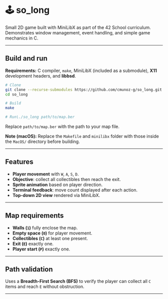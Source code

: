 # 🕹️ so\_long

Small 2D game built with MiniLibX as part of the 42 School curriculum. Demonstrates window management, event handling, and simple game mechanics in C.

---

## Build and run

**Requirements:** C compiler, `make`, MiniLibX (included as a submodule), **X11** development headers, and **libbsd**.

```bash
# Clone
git clone --recurse-submodules https://github.com/cmunoz-g/so_long.git
cd so_long

# Build
make

# Run\./so_long path/to/map.ber
```

Replace `path/to/map.ber` with the path to your map file.

**Note (macOS):** Replace the `Makefile` and `minilibx` folder with those inside the `MacOS/` directory before building.

---

## Features

* **Player movement** with `W`, `A`, `S`, `D`.
* **Objective**: collect all collectibles then reach the exit.
* **Sprite animation** based on player direction.
* **Terminal feedback**: move count displayed after each action.
* **Top-down 2D view** rendered via MiniLibX.

---

## Map requirements

* **Walls (`1`)** fully enclose the map.
* **Empty space (`0`)** for player movement.
* **Collectibles (`C`)** at least one present.
* **Exit (`E`)** exactly one.
* **Player start (`P`)** exactly one.

---

## Path validation

Uses a **Breadth-First Search (BFS)** to verify the player can collect all `C` items and reach `E` without obstruction.

---
